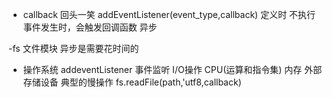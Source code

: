 - callback
    回头一笑
    addEventListener(event_type,callback)
    定义时 不执行
    事件发生时，会触发回调函数 异步

-fs 文件模块
    异步是需要花时间的

- 操作系统 
    addeventListener 事件监听
    I/O操作 CPU(运算和指令集) 内存 外部存储设备 典型的慢操作
    fs.readFile(path,'utf8,callback)